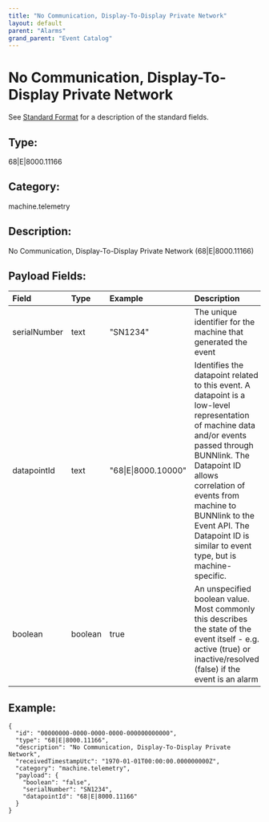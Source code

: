 ```yaml
---
title: "No Communication, Display-To-Display Private Network"
layout: default
parent: "Alarms"
grand_parent: "Event Catalog"
---
```


# No Communication, Display-To-Display Private Network

See [Standard Format](/event-subscriptions/event-format) for a description of the standard fields.

## Type:

68\|E\|8000.11166

## Category:

machine.telemetry

## Description: 

No Communication, Display-To-Display Private Network (68\|E\|8000.11166)

## Payload Fields:

| Field | Type | Example | Description |
|:------|:-----|:--------|:------------|
| serialNumber | text | "SN1234" | The unique identifier for the machine that generated the event |
| datapointId | text | "68\|E\|8000.10000" | Identifies the datapoint related to this event. A datapoint is a low-level representation of machine data and/or events passed through BUNNlink. The Datapoint ID allows correlation of events from machine to BUNNlink to the Event API. The Datapoint ID is similar to event type, but is machine-specific. |
| boolean | boolean | true | An unspecified boolean value. Most commonly this describes the state of the event itself - e.g. active (true) or inactive/resolved (false) if the event is an alarm |

## Example:

```
{
  "id": "00000000-0000-0000-0000-000000000000",
  "type": "68|E|8000.11166",
  "description": "No Communication, Display-To-Display Private Network",
  "receivedTimestampUtc": "1970-01-01T00:00:00.000000000Z",
  "category": "machine.telemetry",
  "payload": {
    "boolean": "false",
    "serialNumber": "SN1234",
    "datapointId": "68|E|8000.11166"
  }
}
```

